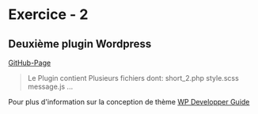 # Exercice - 2
## Deuxième plugin  Wordpress

[GitHub-Page](https://github.com/e2194579/31w-ext2.git) 
> Le Plugin contient Plusieurs fichiers dont:
short_2.php
style.scss
message.js
...

Pour plus d'information sur la conception de thème
[WP Developper Guide](https://wordpress.org/plugins/)